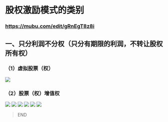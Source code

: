 # 股权激励模式的类别
### https://mubu.com/edit/gRnEgT8z8i
## 一、只分利润不分权（只分有期限的利润，不转让股权所有权）
### （1）虚拟股票（权）
![](https://img3.doubanio.com/view/photo/l/public/p2535440115.jpeg)
### （2）股票（权）增值权
![](https://img1.doubanio.com/view/photo/l/public/p2535440119.jpeg)
![](https://img3.doubanio.com/view/photo/l/public/p2535440111.jpeg)
![](https://img3.doubanio.com/view/photo/l/public/p2535440121.jpeg)
![](https://img3.doubanio.com/view/photo/l/public/p2535440113.jpeg)
![](https://img3.doubanio.com/view/photo/l/public/p2535440112.jpeg)
![](https://img1.doubanio.com/view/photo/l/public/p2535440117.jpeg)

> END
